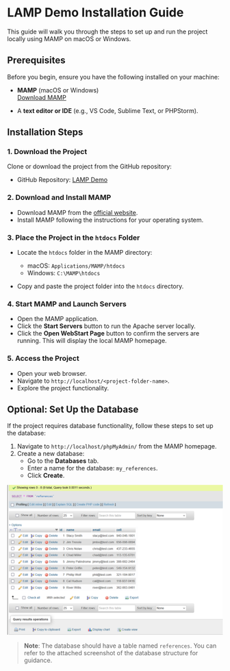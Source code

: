 # LAMP Demo Installation Guide

This guide will walk you through the steps to set up and run the project locally using MAMP on macOS or Windows.

## Prerequisites

Before you begin, ensure you have the following installed on your machine:

- **MAMP** (macOS or Windows)  
  [Download MAMP](https://www.mamp.info/en/)
  
- A **text editor or IDE** (e.g., VS Code, Sublime Text, or PHPStorm).

## Installation Steps

### 1. Download the Project

Clone or download the project from the GitHub repository:

- GitHub Repository: [LAMP Demo](https://github.com/your-repo-link)

### 2. Download and Install MAMP

- Download MAMP from the [official website](https://www.mamp.info/en/).
- Install MAMP following the instructions for your operating system.

### 3. Place the Project in the `htdocs` Folder

- Locate the `htdocs` folder in the MAMP directory:
  - macOS: `Applications/MAMP/htdocs`
  - Windows: `C:\MAMP\htdocs`

- Copy and paste the project folder into the `htdocs` directory.

### 4. Start MAMP and Launch Servers

- Open the MAMP application.
- Click the **Start Servers** button to run the Apache server locally.
- Click the **Open WebStart Page** button to confirm the servers are running. This will display the local MAMP homepage.

### 5. Access the Project

- Open your web browser.
- Navigate to `http://localhost/<project-folder-name>`.
- Explore the project functionality.

## Optional: Set Up the Database

If the project requires database functionality, follow these steps to set up the database:

1. Navigate to `http://localhost/phpMyAdmin/` from the MAMP homepage.
2. Create a new database:
   - Go to the **Databases** tab.
   - Enter a name for the database: `my_references`.
   - Click **Create**.


![References Database Screenshot](img/references_table.png?raw=true "Reference DB")
> **Note**: The database should have a table named `references`. You can refer to the attached screenshot of the database structure for guidance.
